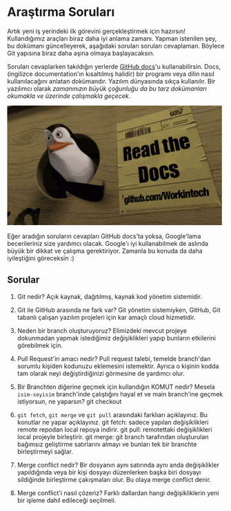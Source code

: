 # Araştırma Soruları

Artık yeni iş yerindeki ilk görevini gerçekleştirmek için hazırsın! Kullandığımız araçları biraz daha iyi anlama zamanı. Yapman istenilen şey, bu dokümanı güncelleyerek, aşağıdaki soruları soruları cevaplaman. Böylece Git yapısına biraz daha aşina olmaya başlayacaksın.

Soruları cevaplarken takıldığın yerlerde [GitHub docs](https://docs.github.com/en)'u kullanabilirsin. Docs, (ingilizce documentation'ın kısaltılmış halidir) bir programı veya dilin nasıl kullanılacağını anlatan dokümandır. Yazılım dünyasında sıkça kullanılır. Bir yazılımcı olarak _zamanınızın büyük çoğunluğu da bu tarz dokümanları okumakla ve üzerinde çalışmakla geçecek_.

![READ THE DOCS](https://github.com/Workintech/FSWeb-S1G1-Projesi-Web-Development-Projesi-icin-Git/blob/main/read-the-docs-wit.gif?raw=true)

Eğer aradığın soruların cevapları GitHub docs'ta yoksa, Google'lama becerileriniz size yardımcı olacak. Google'ı iyi kullanabilmek de aslında büyük bir dikkat ve çalışma gerektiriyor. Zamanla bu konuda da daha iyileştiğini göreceksin :)

## Sorular

1. Git nedir?
Açık kaynak, dağıtılmış, kaynak kod yönetim sistemidir.

2. Git ile GitHub arasında ne fark var?
Git yönetim sistemiyken, GitHub, Git tabanlı çalışan yazılım projeleri için kar amaçlı cloud hizmetidir.

3. Neden bir branch oluşturuyoruz?
Elimizdeki mevcut projeye dokunmadan yapmak istediğimiz değişiklikleri yapıp bunların etkilerini görebilmek için.

4. Pull Request'in amacı nedir?
Pull request talebi, temelde branch'dan sorumlu kişiden kodunuzu eklemesini istemektir. Ayrıca o kişinin kodda tam olarak neyi değiştirdiğinizi görmesine de yardımcı olur.

5. Bir Branchten diğerine geçmek için kullandığın KOMUT nedir? Mesela `isim-soyisim` branch'inde çalıştığını hayal et ve main branch'ine geçmek istiyorsun, ne yaparsın?
git checkout 

6. `git fetch`, `git merge` ve `git pull` arasındaki farklıarı açıklayınız. Bu konutlar ne yapar açıklayınız.
git fetch: sadece yapılan değişiklikleri remote repodan local repoya indirir.
git pull: remotettaki değişiklikleri local projeyle birleştirir.
git merge: git branch tarafından oluşturulan bağımsız geliştirme satırlarını almayı ve bunları tek bir branchte birleştirmeyi sağlar.

7. Merge conflict nedir?
Bir dosyanın aynı satırında aynı anda değişiklikler yapıldığında veya bir kişi dosyayı düzenlerken başka biri dosyayı sildiğinde birleştirme çakışmaları olur. Bu olaya merge conflict denir.

8. Merge conflict'i nasıl çözeriz?
Farklı dallardan hangi değişikliklerin yeni bir işleme dahil edileceği seçilmeli.
